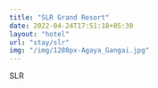 ```yaml
---
title: "SLR Grand Resort"
date: 2022-04-24T17:51:18+05:30
layout: "hotel"
url: "stay/slr"
img: "/img/1280px-Agaya_Gangai.jpg"
---
```


SLR
